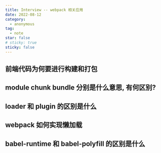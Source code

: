 ```yaml
---
title: Interview -- webpack 相关应用
date: 2022-08-12
category:
  - anonymous
tag:
  - note
star: false
# sticky: true
sticky: false
---
```


## 前端代码为何要进行构建和打包

## module chunk bundle 分别是什么意思, 有何区别?

## loader 和 plugin 的区别是什么

## webpack 如何实现懒加载

## babel-runtime 和 babel-polyfill 的区别是什么
